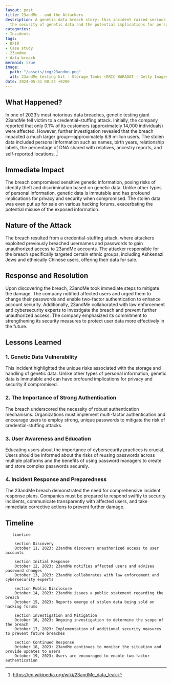```yaml
---
layout: post
title: 23andMe - and the Attackers
description: A genetic data breach story; this incident raised serious concerns about
  the security of genetic data and the potential implications for personal privacy.
categories:
- Incidents
tags:
- DFIR
- Case study
- 23andme
- data breach
mermaid: true
image:
  path: "/assets/img/23andme.png"
  alt: 23andMe testing kit - Storage Tanks (ERIC BARADAT | Getty Images)
date: 2024-05-31 00:24 +0200
---
```

## What Happened?

In one of 2023’s most notorious data breaches, genetic testing giant 23andMe fell victim to a credential-stuffing attack. Initially, the company reported that only 0.1% of its customers (approximately 14,000 individuals) were affected. However, further investigation revealed that the breach impacted a much larger group—approximately 6.9 million users. The stolen data included personal information such as names, birth years, relationship labels, the percentage of DNA shared with relatives, ancestry reports, and self-reported locations. [^wiki]

## Immediate Impact

The breach compromised sensitive genetic information, posing risks of identity theft and discrimination based on genetic data. Unlike other types of personal information, genetic data is immutable and has profound implications for privacy and security when compromised. The stolen data was even put up for sale on various hacking forums, exacerbating the potential misuse of the exposed information.

## Nature of the Attack

The breach resulted from a credential-stuffing attack, where attackers exploited previously breached usernames and passwords to gain unauthorized access to 23andMe accounts. The attacker responsible for the breach specifically targeted certain ethnic groups, including Ashkenazi Jews and ethnically Chinese users, offering their data for sale.

## Response and Resolution

Upon discovering the breach, 23andMe took immediate steps to mitigate the damage. The company notified affected users and urged them to change their passwords and enable two-factor authentication to enhance account security. Additionally, 23andMe collaborated with law enforcement and cybersecurity experts to investigate the breach and prevent further unauthorized access. The company emphasized its commitment to strengthening its security measures to protect user data more effectively in the future.

## Lessons Learned

### 1. **Genetic Data Vulnerability**

This incident highlighted the unique risks associated with the storage and handling of genetic data. Unlike other types of personal information, genetic data is immutable and can have profound implications for privacy and security if compromised.

### 2. **The Importance of Strong Authentication**

The breach underscored the necessity of robust authentication mechanisms. Organizations must implement multi-factor authentication and encourage users to employ strong, unique passwords to mitigate the risk of credential-stuffing attacks.

### 3. **User Awareness and Education**

Educating users about the importance of cybersecurity practices is crucial. Users should be informed about the risks of reusing passwords across multiple platforms and the benefits of using password managers to create and store complex passwords securely.

### 4. **Incident Response and Preparedness**

The 23andMe breach demonstrated the need for comprehensive incident response plans. Companies must be prepared to respond swiftly to security incidents, communicate transparently with affected users, and take immediate corrective actions to prevent further damage.

## Timeline

```mermaid
   timeline
   
    section Discovery
    October 11, 2023: 23andMe discovers unauthorized access to user accounts

    section Initial Response
    October 12, 2023: 23andMe notifies affected users and advises password changes
    October 13, 2023: 23andMe collaborates with law enforcement and cybersecurity experts

    section Public Disclosure
    October 14, 2023: 23andMe issues a public statement regarding the breach
    October 15, 2023: Reports emerge of stolen data being sold on hacking forums

    section Investigation and Mitigation
    October 16, 2023: Ongoing investigation to determine the scope of the breach
    October 17, 2023: Implementation of additional security measures to prevent future breaches

    section Continued Response
    October 18, 2023: 23andMe continues to monitor the situation and provide updates to users
    October 19, 2023: Users are encouraged to enable two-factor authentication
```

[^wiki]: <https://en.wikipedia.org/wiki/23andMe_data_leak>